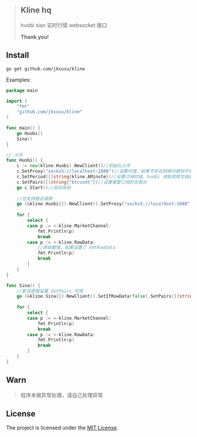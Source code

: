 > ## Kline hq
> huobi sian 实时行情 websocket 接口
>
> **Thank you!**
## Install

```shell
go get github.com/jksusu/kline
```

Examples:

```go
package main

import (
	"fmt"
	"github.com/jksusu/kline"
)

func main() {
	go Huobi()
	Sina()
}

// 火币
func Huobi() {
	c := new(kline.Huobi).NewClient()//初始化火币
	c.SetProxy("socks5://localhost:1080")//设置代理，如果不存在网络问题则不需要
	c.SetPeriod([]string{kline.AMinute})//设置订阅时段，huobi 请到官网文档查看
	c.SetPairs([]string{"btcusdt"})//设置需要订阅的交易对
	go c.Start()//启动系统
	
	//也支持链式调用
	go (&kline.Huobi{}).NewClient().SetProxy("socks5://localhost:1080").SetPeriod([]string{kline.AMinute}).SetPairs([]string{"btcusdt"}).Start()
	
	for {
		select {
		case p := <-kline.MarketChannel:
			fmt.Println(p)
			break
		case p := <-kline.RawData:
			//原始数据，如果设置了 SetRowData
			fmt.Println(p)
			break
		}
	}
}

func Sina() {
	//新浪直接设置 SetPairs 可用
	go (&kline.Sina{}).NewClient().SetIfRowData(false).SetPairs([]string{"hf_GC", "hf_SI", "fx_susdhkd"}).Start()
	
	for {
		select {
		case p := <-kline.MarketChannel:
			fmt.Println(p)
			break
		case p := <-kline.RawData:
			fmt.Println(p)
			break
		}
	}
}

```

## Warn
> 程序未做异常处理，请自己处理异常

## License

The project is licensed under the [MIT License](LICENSE).